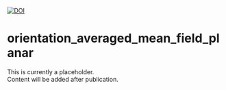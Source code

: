 [![DOI](https://zenodo.org/badge/440932364.svg)](https://zenodo.org/badge/latestdoi/440932364)

# orientation_averaged_mean_field_planar

This is currently a placeholder.  
Content will be added after publication.
